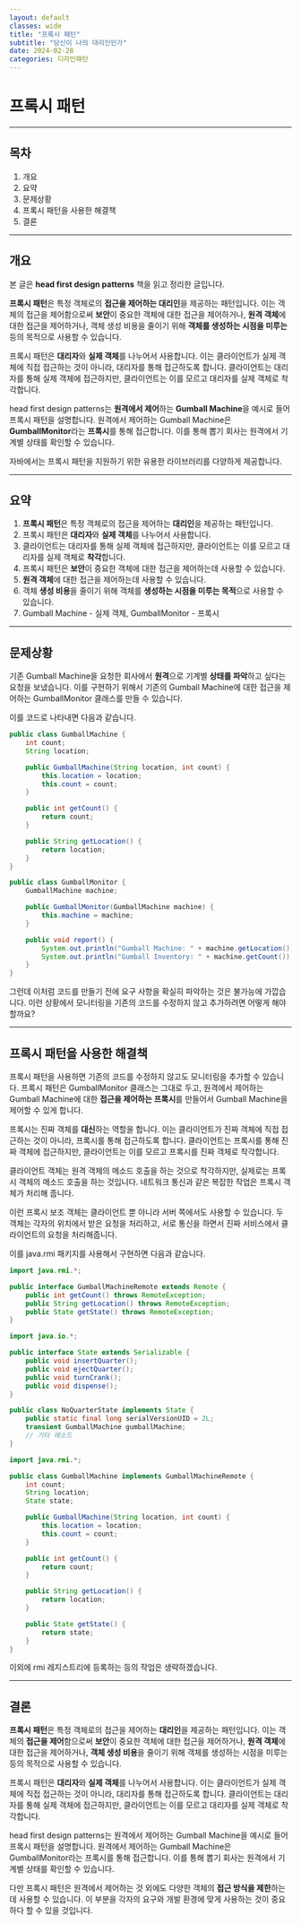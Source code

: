 ```yaml
---
layout: default
classes: wide
title: "프록시 패턴"
subtitle: "당신이 나의 대리인인가"
date: 2024-02-28
categories: 디자인패턴
---
```


# 프록시 패턴

---

## 목차

1. 개요
2. 요약
3. 문제상황
4. 프록시 패턴을 사용한 해결책
5. 결론

---

## 개요

본 글은 **head first design patterns** 책을 읽고 정리한 글입니다.

**프록시 패턴**은 특정 객체로의 **접근을 제어하는 대리인**을 제공하는 패턴입니다. 이는 객체의 접근을 제어함으로써 **보안**이 중요한 객체에 대한 접근을 제어하거나, **원격 객체**에 대한 접근을 제어하거나, 객체 생성 비용을 줄이기 위해 **객체를 생성하는 시점을 미루는** 등의 목적으로 사용할 수 있습니다.

프록시 패턴은 **대리자**와 **실제 객체**를 나누어서 사용합니다. 이는 클라이언트가 실제 객체에 직접 접근하는 것이 아니라, 대리자를 통해 접근하도록 합니다. 클라이언트는 대리자를 통해 실제 객체에 접근하지만, 클라이언트는 이를 모르고 대리자를 실제 객체로 착각합니다.

head first design patterns는 **원격에서 제어**하는 **Gumball Machine**을 예시로 들어 프록시 패턴을 설명합니다. 원격에서 제어하는 Gumball Machine은 **GumballMonitor**라는 **프록시**를 통해 접근합니다. 이를 통해 뽑기 회사는 원격에서 기계별 상태를 확인할 수 있습니다.

자바에서는 프록시 패턴을 지원하기 위한 유용한 라이브러리를 다양하게 제공합니다.

---

## 요약

1. **프록시 패턴**은 특정 객체로의 접근을 제어하는 **대리인**을 제공하는 패턴입니다.
2. 프록시 패턴은 **대리자**와 **실제 객체**를 나누어서 사용합니다.
3. 클라이언트는 대리자를 통해 실제 객체에 접근하지만, 클라이언트는 이를 모르고 대리자를 실제 객체로 **착각**합니다.
4. 프록시 패턴은 **보안**이 중요한 객체에 대한 접근을 제어하는데 사용할 수 있습니다.
5. **원격 객체**에 대한 접근을 제어하는데 사용할 수 있습니다.
6. 객체 **생성 비용**을 줄이기 위해 객체를 **생성하는 시점을 미루는 목적**으로 사용할 수 있습니다.
7. Gumball Machine - 실제 객체, GumballMonitor - 프록시

---

## 문제상황

기존 Gumball Machine을 요청한 회사에서 **원격**으로 기계별 **상태를 파악**하고 싶다는 요청을 보냈습니다. 이를 구현하기 위해서 기존의 Gumball Machine에 대한 접근을 제어하는 GumballMonitor 클래스를 만들 수 있습니다.

이를 코드로 나타내면 다음과 같습니다.

```java
public class GumballMachine {
    int count;
    String location;

    public GumballMachine(String location, int count) {
        this.location = location;
        this.count = count;
    }

    public int getCount() {
        return count;
    }

    public String getLocation() {
        return location;
    }
}

public class GumballMonitor {
    GumballMachine machine;

    public GumballMonitor(GumballMachine machine) {
        this.machine = machine;
    }

    public void report() {
        System.out.println("Gumball Machine: " + machine.getLocation());
        System.out.println("Gumball Inventory: " + machine.getCount());
    }
}
```

그런데 이처럼 코드를 만들기 전에 요구 사항을 확실히 파악하는 것은 불가능에 가깝습니다. 이런 상황에서 모니터링을 기존의 코드를 수정하지 않고 추가하려면 어떻게 해야 할까요?

---

## 프록시 패턴을 사용한 해결책

프록시 패턴을 사용하면 기존의 코드를 수정하지 않고도 모니터링을 추가할 수 있습니다. 프록시 패턴은 GumballMonitor 클래스는 그대로 두고, 원격에서 제어하는 Gumball Machine에 대한 **접근을 제어하는 프록시**를 만들어서 Gumball Machine을 제어할 수 있게 합니다.

프록시는 진짜 객체를 **대신**하는 역할을 합니다. 이는 클라이언트가 진짜 객체에 직접 접근하는 것이 아니라, 프록시를 통해 접근하도록 합니다. 클라이언트는 프록시를 통해 진짜 객체에 접근하지만, 클라이언트는 이를 모르고 프록시를 진짜 객체로 착각합니다.

클라이언트 객체는 원격 객체의 메소드 호출을 하는 것으로 착각하지만, 실제로는 프록시 객체의 메소드 호출을 하는 것입니다. 네트워크 통신과 같은 복잡한 작업은 프록시 객체가 처리해 줍니다.

이런 프록시 보조 객체는 클라이언트 뿐 아니라 서버 쪽에서도 사용할 수 있습니다. 두 객체는 각자의 위치에서 받은 요청을 처리하고, 서로 통신을 하면서 진짜 서비스에서 클라이언트의 요청을 처리해줍니다.

이를 java.rmi 패키지를 사용해서 구현하면 다음과 같습니다.

```java
import java.rmi.*;

public interface GumballMachineRemote extends Remote {
    public int getCount() throws RemoteException;
    public String getLocation() throws RemoteException;
    public State getState() throws RemoteException;
}
```

```java
import java.io.*;

public interface State extends Serializable {
    public void insertQuarter();
    public void ejectQuarter();
    public void turnCrank();
    public void dispense();
}

public class NoQuarterState implements State {
    public static final long serialVersionUID = 2L;
    transient GumballMachine gumballMachine;
    // 기타 메소드
}
```

```java
import java.rmi.*;

public class GumballMachine implements GumballMachineRemote {
    int count;
    String location;
    State state;

    public GumballMachine(String location, int count) {
        this.location = location;
        this.count = count;
    }

    public int getCount() {
        return count;
    }

    public String getLocation() {
        return location;
    }

    public State getState() {
        return state;
    }
}
```
이외에 rmi 레지스트리에 등록하는 등의 작업은 생략하겠습니다.

---

## 결론

**프록시 패턴**은 특정 객체로의 접근을 제어하는 **대리인**을 제공하는 패턴입니다. 이는 객체의 **접근을 제어**함으로써 **보안**이 중요한 객체에 대한 접근을 제어하거나, **원격 객체**에 대한 접근을 제어하거나, **객체 생성 비용**을 줄이기 위해 객체를 생성하는 시점을 미루는 등의 목적으로 사용할 수 있습니다.

프록시 패턴은 **대리자**와 **실제 객체**를 나누어서 사용합니다. 이는 클라이언트가 실제 객체에 직접 접근하는 것이 아니라, 대리자를 통해 접근하도록 합니다. 클라이언트는 대리자를 통해 실제 객체에 접근하지만, 클라이언트는 이를 모르고 대리자를 실제 객체로 착각합니다.

head first design patterns는 원격에서 제어하는 Gumball Machine을 예시로 들어 프록시 패턴을 설명합니다. 원격에서 제어하는 Gumball Machine은 GumballMonitor라는 프록시를 통해 접근합니다. 이를 통해 뽑기 회사는 원격에서 기계별 상태를 확인할 수 있습니다.

다만 프록시 패턴은 원격에서 제어하는 것 외에도 다양한 객체의 **접근 방식을 제한**하는데 사용할 수 있습니다. 이 부분을 각자의 요구와 개발 환경에 맞게 사용하는 것이 중요하다 할 수 있을 것입니다.